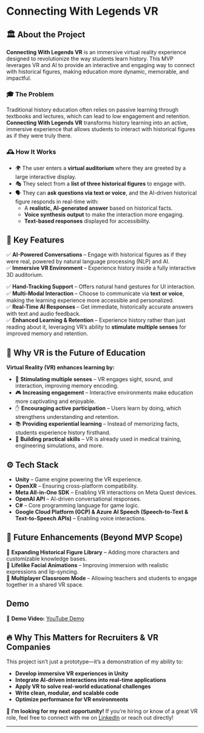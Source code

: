 # Connecting With Legends VR

## 🏛️ About the Project

**Connecting With Legends VR** is an immersive virtual reality experience designed to revolutionize the way students learn history. This MVP leverages VR and AI to provide an interactive and engaging way to connect with historical figures, making education more dynamic, memorable, and impactful.

### 🎓 The Problem

Traditional history education often relies on passive learning through textbooks and lectures, which can lead to low engagement and retention. **Connecting With Legends VR** transforms history learning into an active, immersive experience that allows students to interact with historical figures as if they were truly there.

### 🕰️ How It Works

- 🌍 The user enters a **virtual auditorium** where they are greeted by a large interactive display.
- 🎭 They select from a **list of three historical figures** to engage with.
- 🗣️ They can **ask questions via text or voice**, and the AI-driven historical figure responds in real-time with:
  - A **realistic, AI-generated answer** based on historical facts.
  - **Voice synthesis output** to make the interaction more engaging.
  - **Text-based responses** displayed for accessibility.

## 🚀 Key Features

✅ **AI-Powered Conversations** – Engage with historical figures as if they were real, powered by natural language processing (NLP) and AI.\
✅ **Immersive VR Environment** – Experience history inside a fully interactive 3D auditorium.

✅ **Hand-Tracking Support** – Offers natural hand gestures for UI interaction.\
✅ **Multi-Modal Interaction** – Choose to communicate via **text or voice**, making the learning experience more accessible and personalized.\
✅ **Real-Time AI Responses** – Get immediate, historically accurate answers with text and audio feedback.\
✅ **Enhanced Learning & Retention** – Experience history rather than just reading about it, leveraging VR’s ability to **stimulate multiple senses** for improved memory and retention.

## 🎯 Why VR is the Future of Education

**Virtual Reality (VR) enhances learning by:**

- 🧠 **Stimulating multiple senses** – VR engages sight, sound, and interaction, improving memory encoding.
- 🎮 **Increasing engagement** – Interactive environments make education more captivating and enjoyable.
- ✋ **Encouraging active participation** – Users learn by doing, which strengthens understanding and retention.
- 📚 **Providing experiential learning** – Instead of memorizing facts, students experience history firsthand.
- 🏥 **Building practical skills** – VR is already used in medical training, engineering simulations, and more.

## ⚙️ Tech Stack

- **Unity** – Game engine powering the VR experience.
- **OpenXR** – Ensuring cross-platform compatibility.
- **Meta All-in-One SDK** – Enabling VR interactions on Meta Quest devices.
- **OpenAI API** – AI-driven conversational responses.
- **C#** – Core programming language for game logic.
- **Google Cloud Platform (GCP) & Azure AI Speech (Speech-to-Text & Text-to-Speech APIs)** – Enabling voice interactions.

## 📌 Future Enhancements (Beyond MVP Scope)

🔹 **Expanding Historical Figure Library** – Adding more characters and customizable knowledge bases.\
🔹 **Lifelike Facial Animations** – Improving immersion with realistic expressions and lip-syncing.\
🔹 **Multiplayer Classroom Mode** – Allowing teachers and students to engage together in a shared VR space.

## Demo

🎥 **Demo Video:** [YouTube Demo](https://www.youtube.com/watch?v=DS5vqyLZTHE)

## 🔥 Why This Matters for Recruiters & VR Companies

This project isn’t just a prototype—it’s a demonstration of my ability to:

- **Develop immersive VR experiences in Unity**
- **Integrate AI-driven interactions into real-time applications**
- **Apply VR to solve real-world educational challenges**
- **Write clean, modular, and scalable code**
- **Optimize performance for VR environments**

📩 **I’m looking for my next opportunity!** If you’re hiring or know of a great VR role, feel free to connect with me on [LinkedIn](https://www.linkedin.com/in/daniel-alejandro-baquero/) or reach out directly!

---

